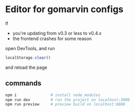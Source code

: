 # Editor for gomarvin configs

If

- you're updating from v0.3 or less to v0.4.x
- the frontend crashes for some reason

open DevTools, and run

```js
localStorage.clear()
```

and reload the page

## commands

```bash
npm i               # install node_modules
npm run dev         # run the project on localhost:3000
npm run preview     # preview build on localhost:8888
```

<!--

// return the size of the stored stuff in localstorage
// https://stackoverflow.com/questions/4391575/how-to-find-the-size-of-localstorage

var _lsTotal = 0,
    _xLen, _x;
for (_x in localStorage) {
    if (!localStorage.hasOwnProperty(_x)) {
        continue;
    }
    _xLen = ((localStorage[_x].length + _x.length) * 2);
    _lsTotal += _xLen;
    console.log(_x.substr(0, 50) + " = " + (_xLen / 1024).toFixed(2) + " KB")
};
console.log("Total = " + (_lsTotal / 1024).toFixed(2) + " KB");




/*
  --- Centering content + full width backgrounds in html
      <div class="flex-center">
          <div class="max-width-1">content</div>
      </div>


<a
  href="qwe"
  rel="noreferrer"
  target="_blank"
  style="text-decoration: none"
  >qweqwe</a
>
*/


git add .
git commit -m "next"
git push


# delete branch
git branch -d gh-pages

# create


<script setup lang="ts">
import { ref } from 'vue'
</script>

<template></template>

<style>
</style>

<div class="flex-center">
    <div class="max-width-1">content</div>
</div>

## New vue tips and tricks
/**
 * https://stackoverflow.com/questions/33731939/vue-js-toggle-class-on-click
 * @click="$event.target.classList.toggle('active')"
 */


         "postbuild": "purgecss --css dist/assets/*.css --content dist/assets/*.js -o dist/assets/  --safelist html body"

 -->

